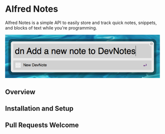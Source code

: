 # Alfred Notes

Alfred Notes is a simple API to easily store and track quick notes, snippets, and blocks of
text while you're programming.

![Adding a new note via alfred is easy!](./screenshots/alfred-dev-notes.png)

## Overview

## Installation and Setup

## Pull Requests Welcome
